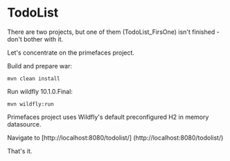 # TodoList

There are two projects, but one of them (TodoList_FirsOne) isn't finished - don't bother with it.

Let's concentrate on the primefaces project.

Build and prepare war:

```
mvn clean install
```

Run wildfly 10.1.0.Final:

```
mvn wildfly:run
```

Primefaces project uses Wildfly's default preconfigured H2 in memory datasource.

Navigate to [http://localhost:8080/todolist/] (http://localhost:8080/todolist/)

That's it.
